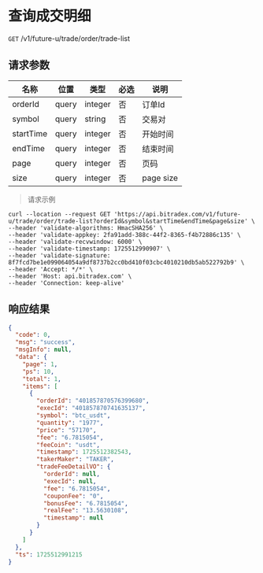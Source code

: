 # 查询成交明细

`GET` /v1/future-u/trade/order/trade-list

## 请求参数

| 名称        | 位置    | 类型      | 必选 | 说明   |
|-----------|-------|---------|----|------|
| orderId   | query | integer | 否  | 订单Id |
| symbol    | query | string  | 否  | 交易对  |
| startTime | query | integer | 否  | 开始时间 |
| endTime   | query | integer | 否  | 结束时间 |
| page      | query | integer | 否  | 页码   |
| size      | query | integer | 否  | page size  |

> 请求示例

```shell
curl --location --request GET 'https://api.bitradex.com/v1/future-u/trade/order/trade-list?orderId&symbol&startTime&endTime&page&size' \
--header 'validate-algorithms: HmacSHA256' \
--header 'validate-appkey: 2fa91add-388c-44f2-8365-f4b72886c135' \
--header 'validate-recvwindow: 6000' \
--header 'validate-timestamp: 1725512990907' \
--header 'validate-signature: 8f7fcd7be1e099064054a9df8737b2cc0bd410f03cbc4010210db5ab522792b9' \
--header 'Accept: */*' \
--header 'Host: api.bitradex.com' \
--header 'Connection: keep-alive'
```

## 响应结果

```json
{
  "code": 0,
  "msg": "success",
  "msgInfo": null,
  "data": {
    "page": 1,
    "ps": 10,
    "total": 1,
    "items": [
      {
        "orderId": "401857870576399680",
        "execId": "401857870741635137",
        "symbol": "btc_usdt",
        "quantity": "1977",
        "price": "57170",
        "fee": "6.7815054",
        "feeCoin": "usdt",
        "timestamp": 1725512382543,
        "takerMaker": "TAKER",
        "tradeFeeDetailVO": {
          "orderId": null,
          "execId": null,
          "fee": "6.7815054",
          "couponFee": "0",
          "bonusFee": "6.7815054",
          "realFee": "13.5630108",
          "timestamp": null
        }
      }
    ]
  },
  "ts": 1725512991215
}
```


